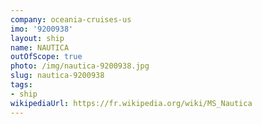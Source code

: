 ```yaml
---
company: oceania-cruises-us
imo: '9200938'
layout: ship
name: NAUTICA
outOfScope: true
photo: /img/nautica-9200938.jpg
slug: nautica-9200938
tags:
- ship
wikipediaUrl: https://fr.wikipedia.org/wiki/MS_Nautica
---
```

